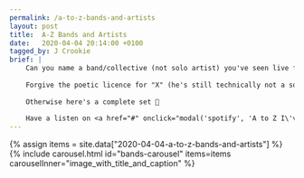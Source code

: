 ```yaml
---
permalink: /a-to-z-bands-and-artists
layout: post
title:  A-Z Bands and Artists
date:   2020-04-04 20:14:00 +0100
tagged_by: J Crookie
brief: |
    Can you name a band/collective (not solo artist) you've seen live for every letter of the alphabet?
    
    Forgive the poetic licence for "X" (he's still technically not a solo artist...)
    
    Otherwise here's a complete set 🙌
    
    Have a listen on <a href="#" onclick="modal('spotify', 'A to Z I\'ve Seen Live', {spotifyID: 'playlist/5G0BVIPOOYOwRuIrGyiuPa'});">Spotify</a> too!
---
```

{% assign items = site.data["2020-04-04-a-to-z-bands-and-artists"] %}
{% include carousel.html id="bands-carousel" items=items carouselInner="image_with_title_and_caption" %}
